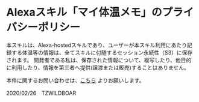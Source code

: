 # Alexaスキル「マイ体温メモ」のプライバシーポリシー

本スキルは、Alexa-hostedスキルであり、ユーザーが本スキル利用にあたり記録する体温等の情報は、全てスキルに付随するセッション永続性（S3）に保存されます。
開発者である私は、保存された情報について、複写したり、他目的に利用したり、情報を第三者へ提供(譲渡または販売)することはありません。

本件に関するお問い合わせは、[こちら](https://docs.google.com/forms/d/1b-20PUaGAxwEIDiVDQ640lZlcYgulkmTU_nNxjxYMHk/) よりお願いします。

2020/02/26　TZWILDBOAR
